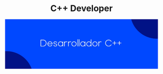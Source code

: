 <h1 align="center">C++ Developer</h1>

<img src="header.jpg" align="center" alt="berkeli header image">

